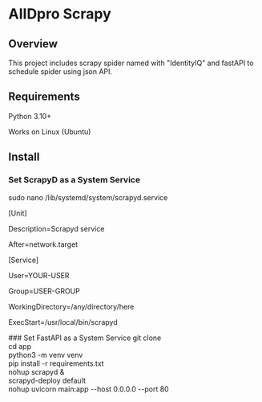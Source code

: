 # AIIDpro Scrapy
## Overview
This project includes scrapy spider named with "IdentityIQ" and fastAPI to schedule spider using json API.
## Requirements
Python 3.10+

Works on Linux (Ubuntu)
## Install
### Set ScrapyD as a System Service
sudo nano /lib/systemd/system/scrapyd.service
<p>
  [Unit]
  
  Description=Scrapyd service
  
  After=network.target
  
  
  [Service]
  
  User=YOUR-USER
  
  Group=USER-GROUP
  
  WorkingDirectory=/any/directory/here
  
  ExecStart=/usr/local/bin/scrapyd
</p>
### Set FastAPI as a System Service
git clone
<br>
cd app
<br>
python3 -m venv venv
<br>
pip install -r requirements.txt
<br>
nohup scrapyd &
<br>
scrapyd-deploy default
<br>
nohup uvicorn main:app --host 0.0.0.0 --port 80
